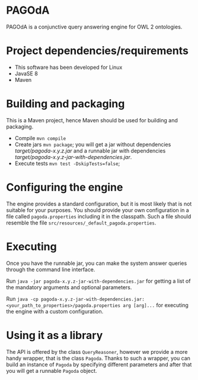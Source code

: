 PAGOdA
======

PAGOdA is a conjunctive query answering engine for OWL 2 ontologies.


Project dependencies/requirements
=================================

- This software has been developed for Linux
- JavaSE 8
- Maven


Building and packaging
======================

This is a Maven project, hence Maven should be used for building and packaging.
* Compile `mvn compile`
* Create jars `mvn package`; 
you will get a jar without dependencies *target/pagoda-x.y.z.jar* and a runnable jar with dependencies *target/pagoda-x.y.z-jar-with-dependencies.jar*.
* Execute tests `mvn test -DskipTests=false`;


Configuring the engine
======================

The engine provides a standard configuration, but it is most likely that is not suitable for your purposes.
You should provide your own configuration in a file called `pagoda.properties` including it in the classpath.
Such a file should resemble the file `src/resources/_default_pagoda.properties`.


Executing
=========

Once you have the runnable jar, you can make the system answer queries through the command line interface.

Run `java -jar pagoda-x.y.z-jar-with-dependencies.jar` for getting a list of the mandatory arguments and optional parameters.

Run `java -cp pagoda-x.y.z-jar-with-dependencies.jar:<your_path_to_properties>/pagoda.properties arg [arg]...` for executing the engine with a custom configuration.

Using it as a library
=====================

The API is offered by the class `QueryReasoner`, however we provide a more handy wrapper, that is the class `Pagoda`.
Thanks to such a wrapper, you can build an instance of `Pagoda` by specifying different parameters and after that you will get
a runnable `Pagoda` object.
